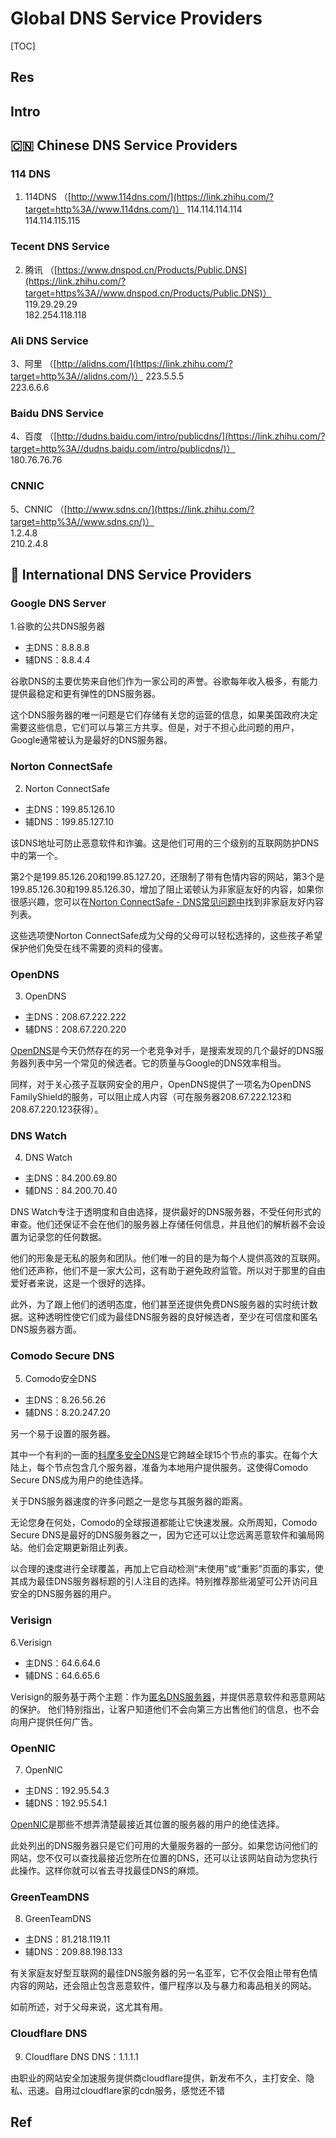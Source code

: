 # Global DNS Service Providers

[TOC]



## Res



## Intro



## 🇨🇳 Chinese DNS Service Providers
### 114 DNS
1. 114DNS （[http://www.114dns.com/](https://link.zhihu.com/?target=http%3A//www.114dns.com/)）
	114.114.114.114  
	114.114.115.115

### Tecent DNS Service
2. 腾讯 （[https://www.dnspod.cn/Products/Public.DNS](https://link.zhihu.com/?target=https%3A//www.dnspod.cn/Products/Public.DNS)）  
	119.29.29.29  
	182.254.118.118  

### Ali DNS Service
3、阿里 （[http://alidns.com/](https://link.zhihu.com/?target=http%3A//alidns.com/)）
	223.5.5.5  
	223.6.6.6  

### Baidu DNS Service
4、百度 （[http://dudns.baidu.com/intro/publicdns/](https://link.zhihu.com/?target=http%3A//dudns.baidu.com/intro/publicdns/)）  
	180.76.76.76  

### CNNIC
5、CNNIC （[http://www.sdns.cn/](https://link.zhihu.com/?target=http%3A//www.sdns.cn/)）  
	1.2.4.8  
	210.2.4.8



## 🌊 International DNS Service Providers
### Google DNS Server
1.谷歌的公共DNS服务器
- 主DNS：8.8.8.8
- 辅DNS：8.8.4.4

谷歌DNS的主要优势来自他们作为一家公司的声誉。谷歌每年收入极多，有能力提供最稳定和更有弹性的DNS服务器。

这个DNS服务器的唯一问题是它们存储有关您的运营的信息，如果美国政府决定需要这些信息，它们可以与第三方共享。但是，对于不担心此问题的用户，Google通常被认为是最好的DNS服务器。

### Norton ConnectSafe
2. Norton ConnectSafe
- 主DNS：199.85.126.10
- 辅DNS：199.85.127.10

该DNS地址可防止恶意软件和诈骗。这是他们可用的三个级别的互联网防护DNS中的第一个。

第2个是199.85.126.20和199.85.127.20，还限制了带有色情内容的网站，第3个是199.85.126.30和199.85.126.30，增加了阻止诺顿认为非家庭友好的内容，如果你很感兴趣，您可以在[Norton ConnectSafe - DNS常见问题中](https://link.zhihu.com/?target=https%3A//dns.norton.com/faq.html)找到非家庭友好内容列表。

这些选项使Norton ConnectSafe成为父母的父母可以轻松选择的，这些孩子希望保护他们免受在线不需要的资料的侵害。

### OpenDNS
3. OpenDNS
- 主DNS：208.67.222.222
- 辅DNS：208.67.220.220

[OpenDNS](https://link.zhihu.com/?target=https%3A//signup.opendns.com/homefree/)是今天仍然存在的另一个老竞争对手，是搜索发现的几个最好的DNS服务器列表中另一个常见的候选者。它的质量与Google的DNS效率相当。

同样，对于关心孩子互联网安全的用户，OpenDNS提供了一项名为OpenDNS FamilyShield的服务，可以阻止成人内容（可在服务器208.67.222.123和208.67.220.123获得）。

### DNS Watch
4. DNS Watch
- 主DNS：84.200.69.80
- 辅DNS：84.200.70.40

DNS Watch专注于透明度和自由选择，提供最好的DNS服务器，不受任何形式的审查。他们还保证不会在他们的服务器上存储任何信息，并且他们的解析器不会设置为记录您的任何数据。

他们的形象是无私的服务和团队。他们唯一的目的是为每个人提供高效的互联网。他们还声称，他们不是一家大公司，这有助于避免政府监管。所以对于那里的自由爱好者来说，这是一个很好的选择。

此外，为了跟上他们的透明态度，他们甚至还提供免费DNS服务器的实时统计数据。这种透明性使它们成为最佳DNS服务器的良好候选者，至少在可信度和匿名DNS服务器方面。

### Comodo Secure DNS
5. Comodo安全DNS
- 主DNS：8.26.56.26
- 辅DNS：8.20.247.20

另一个易于设置的服务器。

其中一个有利的一面的[科摩多安全DNS](https://link.zhihu.com/?target=https%3A//www.comodo.com/secure-dns/)是它跨越全球15个节点的事实。在每个大陆上，每个节点包含几个服务器，准备为本地用户提供服务。这使得Comodo Secure DNS成为用户的绝佳选择。

关于DNS服务器速度的许多问题之一是您与其服务器的距离。

无论您身在何处，Comodo的全球报道都能让它快速发展。众所周知，Comodo Secure DNS是最好的DNS服务器之一，因为它还可以让您远离恶意软件和骗局网站。他们会定期更新阻止列表。

以合理的速度进行全球覆盖，再加上它自动检测“未使用”或“重影”页面的事实，使其成为最佳DNS服务器标题的引人注目的选择。特别推荐那些渴望可公开访问且安全的DNS服务器的用户。

### Verisign
6.Verisign
- 主DNS：64.6.64.6
- 辅DNS：64.6.65.6

Verisign的服务基于两个主题：作为[匿名DNS服务器](https://link.zhihu.com/?target=https%3A//www.verisign.com/en_US/security-services/public-dns/index.xhtml)，并提供恶意软件和恶意网站的保护。
他们特别指出，让客户知道他们不会向第三方出售他们的信息，也不会向用户提供任何广告。

### OpenNIC
7. OpenNIC
- 主DNS：192.95.54.3
- 辅DNS：192.95.54.1

[OpenNIC](https://link.zhihu.com/?target=https%3A//wiki.opennic.org/doku.php)是那些不想弄清楚最接近其位置的服务器的用户的绝佳选择。

此处列出的DNS服务器只是它们可用的大量服务器的一部分。如果您访问他们的网站，您不仅可以查找最接近您所在位置的DNS，还可以让该网站自动为您执行此操作。这样你就可以省去寻找最佳DNS的麻烦。

### GreenTeamDNS
8. GreenTeamDNS
- 主DNS：81.218.119.11
- 辅DNS：209.88.198.133

有关家庭友好型互联网的最佳DNS服务器的另一名亚军，它不仅会阻止带有色情内容的网站，还会阻止包含恶意软件，僵尸程序以及与暴力和毒品相关的网站。

如前所述，对于父母来说，这尤其有用。

### Cloudflare DNS
9. Cloudflare DNS
DNS：1.1.1.1

由职业的网站安全加速服务提供商cloudflare提供，新发布不久，主打安全、隐私、迅速。自用过cloudflare家的cdn服务，感觉还不错



## Ref


